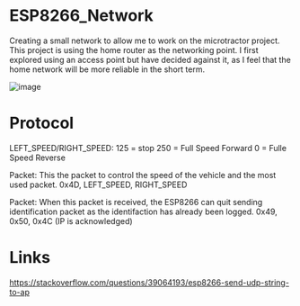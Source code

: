 # ESP8266_Network
Creating a small network to allow me to work on the microtractor project. This project is using the home router as the networking point. I first explored using an access point but have decided against it, as I feel that the home network will be more reliable in the short term.

![image](https://github.com/tomcunn/ESP8266_Network/assets/4383135/e7f3589b-3590-491d-8b6f-7ca58f2449a4)

# Protocol

LEFT_SPEED/RIGHT_SPEED: 
125 = stop
250 = Full Speed Forward
0 = Fulle Speed Reverse

Packet:
This the packet to control the speed of the vehicle and the most used packet. 
0x4D, LEFT_SPEED, RIGHT_SPEED

Packet:
When this packet is received, the ESP8266 can quit sending identification packet as the identifaction has already been logged.
0x49, 0x50, 0x4C  (IP is acknowledged)

# Links

https://stackoverflow.com/questions/39064193/esp8266-send-udp-string-to-ap
